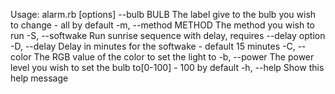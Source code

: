 Usage: alarm.rb [options]
        --bulb BULB                  The label give to the bulb you wish to change - all by default
    -m, --method METHOD              The method you wish to run
    -S, --softwake                   Run sunrise sequence with delay, requires --delay option
    -D, --delay                      Delay in minutes for the softwake - default 15 minutes
    -C, --color                      The RGB value of the color to set the light to
    -b, --power                      The power level you wish to set the bulb to[0-100] - 100 by default
    -h, --help                       Show this help message